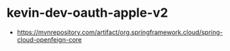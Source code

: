# kevin-dev-oauth-apple-v2

- https://mvnrepository.com/artifact/org.springframework.cloud/spring-cloud-openfeign-core